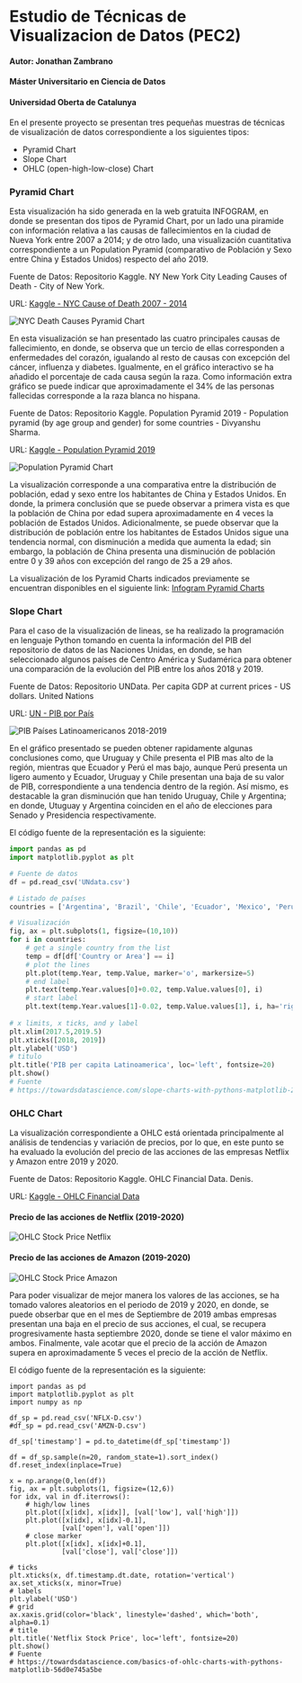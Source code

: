 # Estudio de Técnicas de Visualizacion de Datos (PEC2)

#### Autor:  Jonathan Zambrano
#### Máster Universitario en Ciencia de Datos
#### Universidad Oberta de Catalunya

En el presente proyecto se presentan tres pequeñas muestras de técnicas de visualización de datos correspondiente a los siguientes tipos:
 - Pyramid Chart
 - Slope Chart
 - OHLC (open-high-low-close) Chart

### Pyramid Chart

Esta visualización ha sido generada en la web gratuita INFOGRAM, en donde se presentan dos tipos de Pyramid Chart, por un lado una piramide con información relativa a las causas de fallecimientos en la ciudad de Nueva York entre 2007 a 2014; y de otro lado, una visualización cuantitativa correspondiente a un Population Pyramid (comparativo de Población y Sexo entre China y Estados Unidos) respecto del año 2019.

Fuente de Datos: Repositorio Kaggle. NY New York City Leading Causes of Death - City of New York.

URL: [Kaggle - NYC Cause of Death 2007 - 2014](https://www.kaggle.com/new-york-city/ny-new-york-city-leading-causes-of-death)

![NYC Death Causes Pyramid Chart](image/NYC_Pyramid_Chart.png)

En esta visualización se han presentado las cuatro principales causas de fallecimiento, en donde, se observa que un tercio de ellas corresponden a enfermedades del corazón, igualando al resto de causas con excepción del cáncer, influenza y diabetes. Igualmente, en el gráfico interactivo se ha añadido el porcentaje de cada causa según la raza. Como información extra gráfico se puede indicar que aproximadamente el 34% de las personas fallecidas corresponde a la raza blanca no hispana. 

Fuente de Datos: Repositorio Kaggle. Population Pyramid 2019 - Population pyramid (by age group and gender) for some countries - Divyanshu Sharma.

URL: [Kaggle - Population Pyramid 2019](https://www.kaggle.com/hotessy/population-pyramid-2019)

![Population Pyramid Chart](image/Population_Pyramid_Chart.png)

La visualización corresponde a una comparativa entre la distribución de población, edad y sexo entre los habitantes de China y Estados Unidos. En donde, la primera conclusión que se puede observar a primera vista es que la población de China por edad supera aproximadamente en 4 veces la población de Estados Unidos. Adicionalmente, se puede observar que la distribución de población entre los habitantes de Estados Unidos sigue una tendencia normal, con disminución a medida que aumenta la edad; sin embargo, la población de China presenta una disminución de población entre 0 y 39 años con excepción del rango de 25 a 29 años.

La visualización de los Pyramid Charts indicados previamente se encuentran disponibles en el siguiente link: [Infogram Pyramid Charts](https://infogram.com/pyramid-charts-1hxr4zx9dzl8o6y?live)

### Slope Chart

Para el caso de la visualización de lineas, se ha realizado la programación en lenguaje Python tomando en cuenta la información del PIB del repositorio de datos de las Naciones Unidas, en donde, se han seleccionado algunos países de Centro América y Sudamérica para obtener una comparación de la evolución del PIB entre los años 2018 y 2019.

Fuente de Datos: Repositorio UNData. Per capita GDP at current prices - US dollars. United Nations

URL: [UN - PIB por País](http://data.un.org/Data.aspx?q=GDP&d=SNAAMA&f=grID%3A101%3BcurrID%3AUSD%3BpcFlag%3A1)

![PIB Países Latinoamericanos 2018-2019](image/Slope_Chart_PIB.png)

En el gráfico presentado se pueden obtener rapidamente algunas conclusiones como, que Uruguay y Chile presenta el PIB mas alto de la región, mientras que Ecuador y Perú el mas bajo, aunque Perú presenta un ligero aumento y Ecuador, Uruguay y Chile presentan una baja de su valor de PIB, correspondiente a una tendencia dentro de la región. Así mismo, es destacable la gran disminución que han tenido Uruguay, Chile y Argentina; en donde, Utuguay y Argentina coinciden en el año de elecciones para Senado y Presidencia respectivamente.

El código fuente de la representación es la siguiente:

``` Python
import pandas as pd
import matplotlib.pyplot as plt

# Fuente de datos
df = pd.read_csv('UNdata.csv')

# Listado de países
countries = ['Argentina', 'Brazil', 'Chile', 'Ecuador', 'Mexico', 'Peru', 'Uruguay']

# Visualización
fig, ax = plt.subplots(1, figsize=(10,10))
for i in countries:
    # get a single country from the list
    temp = df[df['Country or Area'] == i]
    # plot the lines
    plt.plot(temp.Year, temp.Value, marker='o', markersize=5)
    # end label
    plt.text(temp.Year.values[0]+0.02, temp.Value.values[0], i)
    # start label
    plt.text(temp.Year.values[1]-0.02, temp.Value.values[1], i, ha='right')
    
# x limits, x ticks, and y label 
plt.xlim(2017.5,2019.5)
plt.xticks([2018, 2019])
plt.ylabel('USD')
# titulo
plt.title('PIB per capita Latinoamerica', loc='left', fontsize=20)
plt.show()
# Fuente
# https://towardsdatascience.com/slope-charts-with-pythons-matplotlib-2c3456c137b8
```

### OHLC Chart

La visualización correspondiente a OHLC está orientada principalmente al análisis de tendencias y variación de precios, por lo que, en este punto se ha evaluado la evolución del precio de las acciones de las empresas Netflix y Amazon entre 2019 y 2020.

Fuente de Datos: Repositorio Kaggle. OHLC Financial Data. Denis.

URL: [Kaggle - OHLC Financial Data](https://www.kaggle.com/dozmaden/ohlc-financial-data)

#### Precio de las acciones de Netflix (2019-2020)

![OHLC Stock Price Netflix](image/OHLC_Netflix.png)


#### Precio de las acciones de Amazon (2019-2020)

![OHLC Stock Price Amazon](image/OHLC_Amazon.png)


Para poder visualizar de mejor manera los valores de las acciones, se ha tomado valores aleatorios en el periodo de 2019 y 2020, en donde, se puede obserbar que en el mes de Septiembre de 2019 ambas empresas presentan una baja en el precio de sus acciones, el cual, se recupera progresivamente hasta septiembre 2020, donde se tiene el valor máximo en ambos. Finalmente, vale acotar que el precio de la acción de Amazon supera en aproximadamente 5 veces el precio de la acción de Netflix.

El código fuente de la representación es la siguiente:

```
import pandas as pd
import matplotlib.pyplot as plt
import numpy as np

df_sp = pd.read_csv('NFLX-D.csv')
#df_sp = pd.read_csv('AMZN-D.csv')

df_sp['timestamp'] = pd.to_datetime(df_sp['timestamp']) 

df = df_sp.sample(n=20, random_state=1).sort_index()
df.reset_index(inplace=True)

x = np.arange(0,len(df))
fig, ax = plt.subplots(1, figsize=(12,6))
for idx, val in df.iterrows():
    # high/low lines
    plt.plot([x[idx], x[idx]], [val['low'], val['high']])
    plt.plot([x[idx], x[idx]-0.1], 
             [val['open'], val['open']])
    # close marker
    plt.plot([x[idx], x[idx]+0.1], 
             [val['close'], val['close']])

# ticks
plt.xticks(x, df.timestamp.dt.date, rotation='vertical')
ax.set_xticks(x, minor=True)
# labels
plt.ylabel('USD')
# grid
ax.xaxis.grid(color='black', linestyle='dashed', which='both', alpha=0.1)
# title
plt.title('Netflix Stock Price', loc='left', fontsize=20)
plt.show()
# Fuente
# https://towardsdatascience.com/basics-of-ohlc-charts-with-pythons-matplotlib-56d0e745a5be
```
